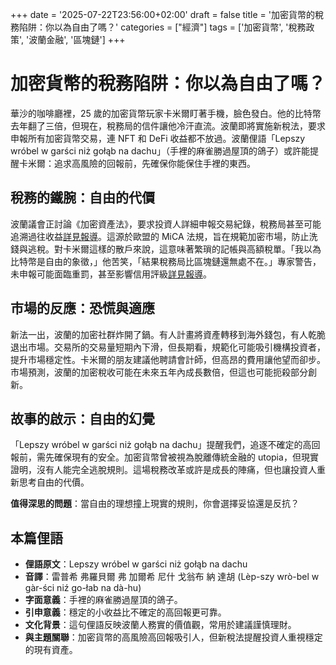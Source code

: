 +++
date = '2025-07-22T23:56:00+02:00'
draft = false
title = '加密貨幣的稅務陷阱：你以為自由了嗎？'
categories = ["經濟"]
tags = ['加密貨幣', '稅務政策', '波蘭金融', '區塊鏈']
+++

# 加密貨幣的稅務陷阱：你以為自由了嗎？

華沙的咖啡廳裡，25 歲的加密貨幣玩家卡米爾盯著手機，臉色發白。他的比特幣去年翻了三倍，但現在，稅務局的信件讓他冷汗直流。波蘭即將實施新稅法，要求申報所有加密貨幣交易，連 NFT 和 DeFi 收益都不放過。波蘭俚語「Lepszy wróbel w garści niż gołąb na dachu」（手裡的麻雀勝過屋頂的鴿子）或許能提醒卡米爾：追求高風險的回報前，先確保你能保住手裡的東西。

## 稅務的鐵腕：自由的代價

波蘭議會正討論《加密資產法》，要求投資人詳細申報交易紀錄，稅務局甚至可能追溯過往收益[詳見報導](https://www.tabletowo.pl/urzad-skarbowy-dowie-sie-ze-masz-kryptowaluty/)。這源於歐盟的 MiCA 法規，旨在規範加密市場，防止洗錢與逃稅。對卡米爾這樣的散戶來說，這意味著繁瑣的記帳與高額稅單。「我以為比特幣是自由的象徵，」他苦笑，「結果稅務局比區塊鏈還無處不在。」專家警告，未申報可能面臨重罰，甚至影響信用評級[詳見報導](https://businessinsider.com.pl/prawo/opinie/unia-zmienia-zasady-dla-kryptowalut-polacy-musza-uwazac-na-podatki-opinia-prawna/y99pp7x)。

## 市場的反應：恐慌與適應

新法一出，波蘭的加密社群炸開了鍋。有人計畫將資產轉移到海外錢包，有人乾脆退出市場。交易所的交易量短期內下滑，但長期看，規範化可能吸引機構投資者，提升市場穩定性。卡米爾的朋友建議他聘請會計師，但高昂的費用讓他望而卻步。市場預測，波蘭的加密稅收可能在未來五年內成長數倍，但這也可能扼殺部分創新。

## 故事的啟示：自由的幻覺

「Lepszy wróbel w garści niż gołąb na dachu」提醒我們，追逐不確定的高回報前，需先確保現有的安全。加密貨幣曾被視為脫離傳統金融的 utopia，但現實證明，沒有人能完全逃脫規則。這場稅務改革或許是成長的陣痛，但也讓投資人重新思考自由的代價。

**值得深思的問題**：當自由的理想撞上現實的規則，你會選擇妥協還是反抗？

## 本篇俚語

- **俚語原文**：Lepszy wróbel w garści niż gołąb na dachu  
- **音譯**：雷普希 弗羅貝爾 弗 加爾希 尼什 戈翁布 納 達胡 (Lèp-szy wrò-bel w gàr-ści niź go-łab na dà-hu)  
- **字面意義**：手裡的麻雀勝過屋頂的鴿子。  
- **引申意義**：穩定的小收益比不確定的高回報更可靠。  
- **文化背景**：這句俚語反映波蘭人務實的價值觀，常用於建議謹慎理財。  
- **與主題關聯**：加密貨幣的高風險高回報吸引人，但新稅法提醒投資人重視穩定的現有資產。